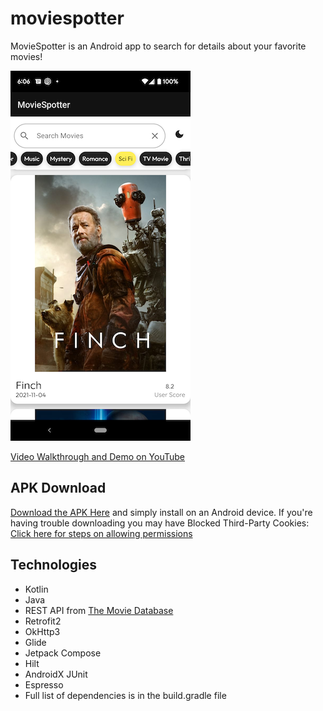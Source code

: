 # moviespotter

MovieSpotter is an Android app to search for details about your favorite movies!

![screenshot](public/images/moviespotter_screenshot2.0-resize.png)

[Video Walkthrough and Demo on YouTube](https://www.youtube.com/watch?v=I44hxRAaM9Y)

## APK Download
[Download the APK Here](https://drive.google.com/drive/folders/1IRCjpgzMtE7eoJJ8_1QTZMqDV7G8eqqm?usp=sharing) and simply install on an Android device.
If you're having trouble downloading you may have Blocked Third-Party Cookies: [Click here for steps on allowing permissions](https://support.google.com/drive/answer/2423534?hl=en&co=GENIE.Platform%3DDesktop#zippy=%2Cblocked-third-party-cookies-can-prevent-drive-web-downloads)

## Technologies
* Kotlin
* Java
* REST API from [The Movie Database](https://developers.themoviedb.org/3/)
* Retrofit2
* OkHttp3
* Glide
* Jetpack Compose
* Hilt 
* AndroidX JUnit
* Espresso
* Full list of dependencies is in the build.gradle file
